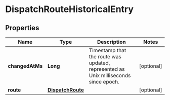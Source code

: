 
# DispatchRouteHistoricalEntry

## Properties
Name | Type | Description | Notes
------------ | ------------- | ------------- | -------------
**changedAtMs** | **Long** | Timestamp that the route was updated, represented as Unix milliseconds since epoch. |  [optional]
**route** | [**DispatchRoute**](DispatchRoute.md) |  |  [optional]




